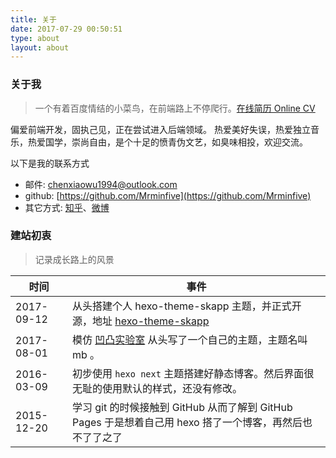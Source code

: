 ```yaml
---
title: 关于
date: 2017-07-29 00:50:51
type: about
layout: about
---
```


### 关于我

> 一个有着百度情结的小菜鸟，在前端路上不停爬行。[在线简历 Online CV](http://blog.minfive.com/)

偏爱前端开发，固执己见，正在尝试进入后端领域。
热爱美好失误，热爱独立音乐，热爱国学，崇尚自由，是个十足的愤青伪文艺，如臭味相投，欢迎交流。


以下是我的联系方式

* 邮件: [chenxiaowu1994@outlook.com](mailto:chenxiaowu1994@outlook.com)
* github: [https://github.com/Mrminfive](https://github.com/Mrminfive)
* 其它方式: [知乎](https://www.zhihu.com/people/zuo-er-duo-dong-wu)、[微博](http://weibo.com/p/1005056092592491)


### 建站初衷

> 记录成长路上的风景

| 时间       | 事件     |
| --------   | -----   |
| 2017-09-12 | 从头搭建个人 hexo-theme-skapp 主题，并正式开源，地址 [hexo-theme-skapp](https://github.com/Mrminfive/hexo-theme-skapp)  |
| 2017-08-01 | 模仿 [凹凸实验室](https://aotu.io) 从头写了一个自己的主题，主题名叫 mb 。 |
| 2016-03-09 | 初步使用 `hexo next` 主题搭建好静态博客。然后界面很无耻的使用默认的样式，还没有修改。 |
| 2015-12-20 | 学习 git 的时候接触到 GitHub 从而了解到 GitHub Pages 于是想着自己用 hexo 搭了一个博客，再然后也不了了之了 |